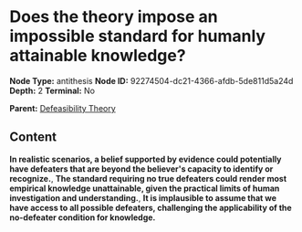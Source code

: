# Does the theory impose an impossible standard for humanly attainable knowledge?

**Node Type:** antithesis
**Node ID:** 92274504-dc21-4366-afdb-5de811d5a24d
**Depth:** 2
**Terminal:** No

**Parent:** [Defeasibility Theory](defeasibility-theory.md)

## Content

**In realistic scenarios, a belief supported by evidence could potentially have defeaters that are beyond the believer's capacity to identify or recognize.**, **The standard requiring no true defeaters could render most empirical knowledge unattainable, given the practical limits of human investigation and understanding.**, **It is implausible to assume that we have access to all possible defeaters, challenging the applicability of the no-defeater condition for knowledge.**
